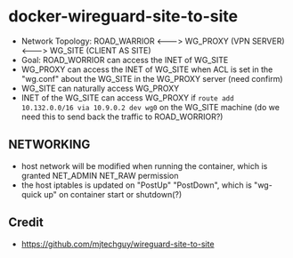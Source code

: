 # docker-wireguard-site-to-site

- Network Topology: ROAD_WARRIOR <---> WG_PROXY (VPN SERVER) <---> WG_SITE (CLIENT AS SITE)
- Goal: ROAD_WORRIOR can access the INET of WG_SITE
- WG_PROXY can access the INET of WG_SITE when ACL is set in the "wg.conf" about the WG_SITE in the WG_PROXY server (need confirm)
- WG_SITE can naturally access WG_PROXY
- INET of the WG_SITE can access WG_PROXY if `route add 10.132.0.0/16 via 10.9.0.2 dev wg0` on the WG_SITE machine (do we need this to send back the traffic to ROAD_WORRIOR?)

## NETWORKING

- host network will be modified when running the container, which is granted NET_ADMIN NET_RAW permission
- the host iptables is updated on "PostUp" "PostDown", which is "wg-quick up" on container start or shutdown(?)

## Credit

- https://github.com/mjtechguy/wireguard-site-to-site
